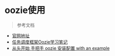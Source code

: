 # oozie使用







> 参考文档

* [官网地址](http://oozie.apache.org/)
* [任务调度框架Oozie学习笔记](https://blog.csdn.net/qq_24326765/article/details/81060058)
* [从头开始 手把手 oozie 安装配置 with an example](https://blog.csdn.net/lucylove3943/article/details/80673962)

